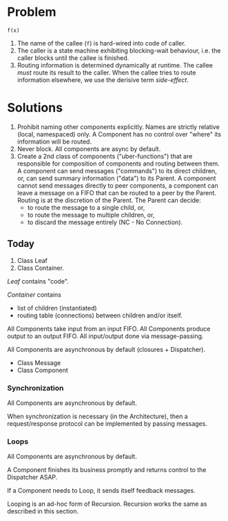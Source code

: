 # Problem

`f(x)`

1. The name of the callee (`f`) is hard-wired into code of caller.
2. The caller is a state machine exhibiting blocking-wait behaviour, i.e. the caller blocks until the callee is finished.
3. Routing information is determined dynamically at runtime.  The callee *must* route its result to the caller.  When the callee tries to route information elsewhere, we use the derisive term *side-effect*.

# Solutions
1. Prohibit naming other components explicitly.  Names are strictly relative (local, namespaced) only.  A Component has no control over "where" its information will be routed.
2. Never block.  All components are async by default.
3. Create a 2nd class of components ("uber-functions") that are responsible for composition of components and routing between them.  A component can send messages ("commands") to its direct children, or, can send summary information ("data") to its Parent.  A component cannot send messages directly to peer components, a component can leave a message on a FIFO that can be routed to a peer by the Parent.  Routing is at the discretion of the Parent.  The Parent can decide:
	- to route the message to a single child, or,
	- to route the message to multiple children, or,
	- to discard the message entirely (NC - No Connection).

## Today

1. Class Leaf
2. Class Container.

*Leaf* contains "code".  

*Container* contains
- list of children (instantiated)
- routing table (connections) between children and/or itself.

All Components take input from an input FIFO.  All Components produce output to an output FIFO.  All input/output done via message-passing.

All Components are asynchronous by default (closures + Dispatcher).

- Class Message
- Class Component

### Synchronization
All Components are asynchronous by default.

When synchronization is necessary (in the Architecture), then a request/response protocol can be implemented by passing messages.

### Loops
All Components are asynchronous by default.

A Component finishes its business promptly and returns control to the Dispatcher ASAP.

If a Component needs to Loop, it sends itself feedback messages.

Looping is an ad-hoc form of Recursion.  Recursion works the same as described in this section.
